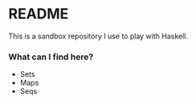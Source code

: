 # README #

This is a sandbox repository I use to play with Haskell.

### What can I find here? ###

* Sets
* Maps
* Seqs